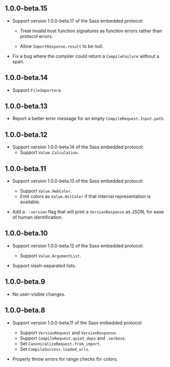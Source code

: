 ## 1.0.0-beta.15

* Support version 1.0.0-beta.17 of the Sass embedded protocol:

  * Treat invalid host function signatures as function errors rather than
    protocol errors.

  * Allow `ImportResponse.result` to be null.

* Fix a bug where the compiler could return a `CompileFailure` without a span.

## 1.0.0-beta.14

* Support `FileImporter`s.

## 1.0.0-beta.13

* Report a better error message for an empty `CompileRequest.Input.path`.

## 1.0.0-beta.12

* Support version 1.0.0-beta.14 of the Sass embedded protocol:
  * Support `Value.Calculation`.

## 1.0.0-beta.11

* Support version 1.0.0-beta.13 of the Sass embedded protocol:
  * Support `Value.HwbColor`.
  * Emit colors as `Value.HslColor` if that internal representation is
    available.

* Add a `--version` flag that will print a `VersionResponse` as JSON, for ease
  of human identification.

## 1.0.0-beta.10

* Support version 1.0.0-beta.12 of the Sass embedded protocol:
  * Support `Value.ArgumentList`.

* Support slash-separated lists.

## 1.0.0-beta.9

* No user-visible changes.

## 1.0.0-beta.8

* Support version 1.0.0-beta.11 of the Sass embedded protocol:
  * Support `VersionRequest` and `VersionResponse`.
  * Support `CompileRequest.quiet_deps` and `.verbose`.
  * Set `CanonicalizeRequest.from_import`.
  * Set `CompileSuccess.loaded_urls`.

* Properly throw errors for range checks for colors.

